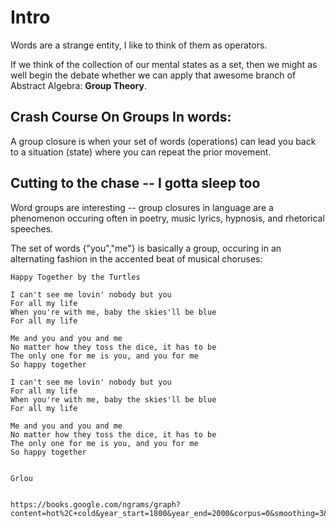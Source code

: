 Intro
=====


Words are a strange entity, I like to think of them as operators.

If we think of the collection of our mental states as a set, then we might as well begin the debate whether we can apply that awesome branch of Abstract Algebra: **Group Theory**.  

## Crash Course On Groups In words:

A group closure is when your set of words (operations) can lead you back to a situation (state) where you can repeat the prior movement.

## Cutting to the chase -- I gotta sleep too

Word groups are interesting -- group closures in language are a phenomenon occuring often in poetry, music lyrics, hypnosis, and rhetorical speeches. 

The set of words {"you","me"} is basically a group, occuring in an alternating fashion in the accented beat of musical choruses:

```lyrics
Happy Together by the Turtles 

I can't see me lovin' nobody but you 
For all my life 
When you're with me, baby the skies'll be blue 
For all my life 

Me and you and you and me 
No matter how they toss the dice, it has to be 
The only one for me is you, and you for me 
So happy together 

I can't see me lovin' nobody but you 
For all my life 
When you're with me, baby the skies'll be blue 
For all my life 

Me and you and you and me 
No matter how they toss the dice, it has to be 
The only one for me is you, and you for me 
So happy together
````



```

Grlou


https://books.google.com/ngrams/graph?content=hot%2C+cold&year_start=1800&year_end=2000&corpus=0&smoothing=3&share=&direct_url=t1%3B%2Chot%3B%2Cc0%3B.t1%3B%2Ccold%3B%2Cc0
